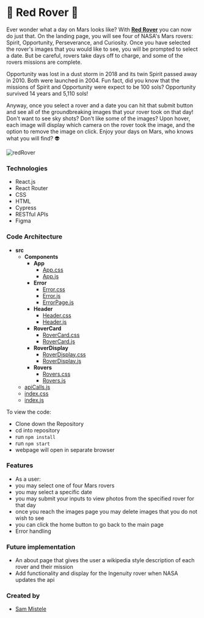 # 🚀 Red Rover 🚀
Ever wonder what a day on Mars looks like?
With <strong>[Red Rover]()</strong> you can now do just that. On the landing page, you will see four of NASA's Mars rovers: Spirit, Opportunity, Perseverance, and Curiosity. Once you have selected the rover's images that you would like to see, you will be prompted to select a date. But be careful, rovers take days off to charge, and some  of the rovers missions are complete.

Opportunity was lost in a dust storm in 2018 and its twin Spirit passed away in 2010. Both were launched in 2004. Fun fact, did you know that the missions of Spirit and Opportunity were expect to be 100 sols? Opportunity survived 14 years and 5,110 sols!

Anyway, once you select a rover and a date you can hit that submit button and see all of the groundbreaking images that your rover took on that day! Don't want to see sky shots? Don't like some of the images? Upon hover, each image will display which camera on the rover took the image, and the option to remove the image on click. Enjoy your days on Mars, who knows what you will find? 👽


![redRover](https://user-images.githubusercontent.com/89484102/164996738-c939708f-2c60-4fca-8fe8-ff718ef6721c.gif)

### Technologies
- React.js
- React Router
- CSS
- HTML
- Cypress
- RESTful APIs
- Figma

### Code Architecture
  - __src__
    - __Components__
      - __App__
        - [App.css](src/Components/App/App.css)
        - [App.js](src/Components/App/App.js)
      - __Error__
        - [Error.css](src/Components/Error/Error.css)
        - [Error.js](src/components/Error/Error.js)
        - [ErrorPage.js](src/components/Error/ErrorPage.js)
      - __Header__
        - [Header.css](src/components/Header/Header.css)
        - [Header.js](src/components/Header/Header.js)
      - __RoverCard__
        - [RoverCard.css](src/components/RoverCard/RoverCard.css)
        - [RoverCard.js](src/components/RoverCard/RoverCard.js)
      - __RoverDisplay__
        - [RoverDisplay.css](src/components/RoverDisplay/RoverDisplay.css)
        - [RoverDisplay.js](src/components/RoverDisplay/RoverDisplay.js)
      - __Rovers__
        - [Rovers.css](src/components/Rovers/Rovers.css)
        - [Rovers.js](src/components/Rovers/Rovers.js)
    - [apiCalls.js](src/apiCalls.js)
    - [index.css](src/index.css)
    - [index.js](src/index.js)

To view the code:
- Clone down the Repository
- cd into repository
- run `npm install`
- run `npm start`
- webpage will open in separate browser

### Features
- As a user:
- you may select one of four Mars rovers
- you may select a specific date
- you may submit your inputs to view photos from the specified rover for that day
- once you reach the images page you may delete images that you do not wish to see
- you can click the home button to go back to the main page
- Error handling

### Future implementation
- An about page that gives the user a wikipedia style description of each rover and their mission
- Add functionality and display for the Ingenuity rover when NASA updates the api

### Created by
- [Sam Mistele](https://github.com/SamusMist)
